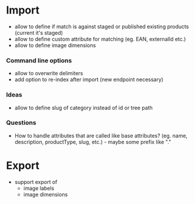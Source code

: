 # Import
- allow to define if match is against staged or published existing products (current it's staged)
- allow to define custom attribute for matching (eg. EAN, externalId etc.)
- allow to define image dimensions

### Command line options
- allow to overwrite delimiters
- add option to re-index after import (new endpoint necessary)

### Ideas
- allow to define slug of category instead of id or tree path

### Questions
- How to handle attributes that are called like base attributes?
  (eg. name, description, productType, slug, etc.) - maybe some prefix like "."

# Export
- support export of
  * image labels
  * image dimensions
